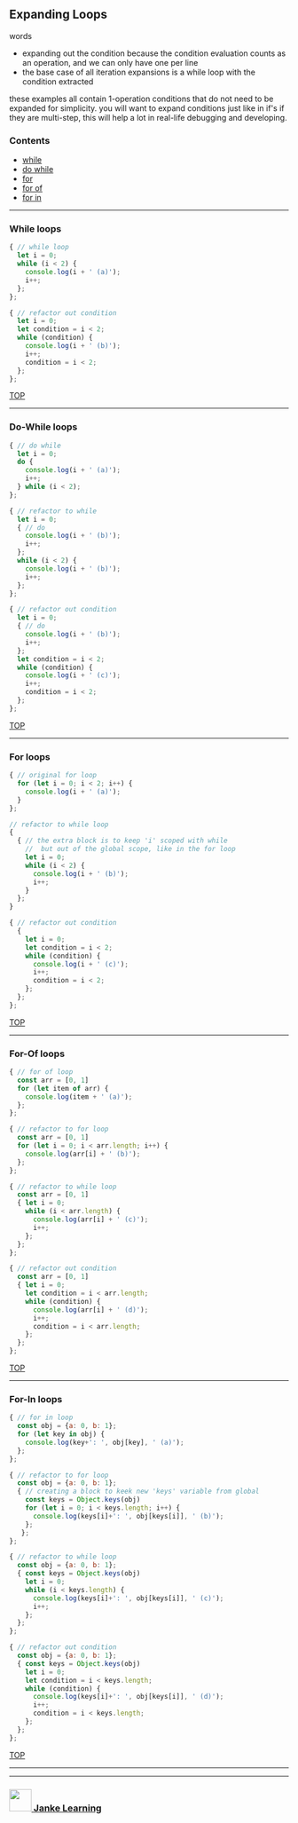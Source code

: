 ## Expanding Loops

words
* expanding out the condition because the condition evaluation counts as an operation, and we can only have one per line
* the base case of all iteration expansions is a while loop with the condition extracted

these examples all contain 1-operation conditions that do not need to be expanded for simplicity.  you will want to expand conditions just like in if's if they are multi-step, this will help a lot in real-life debugging and developing.

### Contents
* [while](#while)
* [do while](#do-while)  
* [for](#for) 
* [for of](#for-of)  
* [for in](#for-in)

---

### While loops

```js
{ // while loop
  let i = 0;
  while (i < 2) {
    console.log(i + ' (a)');
    i++;
  };              
};

{ // refactor out condition
  let i = 0;
  let condition = i < 2;
  while (condition) {
    console.log(i + ' (b)');
    i++;
    condition = i < 2;
  };
};
```

[TOP](#expanding-loops)

---

### Do-While loops

```js
{ // do while
  let i = 0;
  do {
    console.log(i + ' (a)');
    i++;
  } while (i < 2);
};

{ // refactor to while
  let i = 0;
  { // do
    console.log(i + ' (b)');
    i++;  
  };
  while (i < 2) {
    console.log(i + ' (b)');
    i++;
  };
};

{ // refactor out condition
  let i = 0;
  { // do
    console.log(i + ' (b)');
    i++;  
  };
  let condition = i < 2;
  while (condition) {
    console.log(i + ' (c)');
    i++;
    condition = i < 2;
  };
};
```
[TOP](#expanding-loops)

---

### For loops

```js
{ // original for loop
  for (let i = 0; i < 2; i++) {
    console.log(i + ' (a)');
  }
};

// refactor to while loop
{ 
  { // the extra block is to keep 'i' scoped with while
    //  but out of the global scope, like in the for loop
    let i = 0; 
    while (i < 2) {
      console.log(i + ' (b)');
      i++;
    }  
  };
}

{ // refactor out condition
  {
    let i = 0;
    let condition = i < 2;
    while (condition) {
      console.log(i + ' (c)');
      i++;
      condition = i < 2;
    };
  };
};
```
[TOP](#expanding-loops)

---

### For-Of loops

```js
{ // for of loop
  const arr = [0, 1]
  for (let item of arr) {
    console.log(item + ' (a)');
  };
};

{ // refactor to for loop
  const arr = [0, 1]
  for (let i = 0; i < arr.length; i++) {
    console.log(arr[i] + ' (b)');
  };
};

{ // refactor to while loop
  const arr = [0, 1]
  { let i = 0;
    while (i < arr.length) {
      console.log(arr[i] + ' (c)');
      i++;
    };
  };
};

{ // refactor out condition
  const arr = [0, 1]
  { let i = 0;
    let condition = i < arr.length;
    while (condition) {
      console.log(arr[i] + ' (d)');
      i++;
      condition = i < arr.length;
    };
  };
};
```
[TOP](#expanding-loops)

---

### For-In loops


```js
{ // for in loop
  const obj = {a: 0, b: 1};
  for (let key in obj) {
    console.log(key+': ', obj[key], ' (a)');
  };
};

{ // refactor to for loop
  const obj = {a: 0, b: 1};
  { // creating a block to keek new 'keys' variable from global
    const keys = Object.keys(obj)
    for (let i = 0; i < keys.length; i++) {
      console.log(keys[i]+': ', obj[keys[i]], ' (b)');
    };
   };
};

{ // refactor to while loop
  const obj = {a: 0, b: 1};
  { const keys = Object.keys(obj)
    let i = 0;
    while (i < keys.length) {
      console.log(keys[i]+': ', obj[keys[i]], ' (c)');
      i++;
    };
  };
};

{ // refactor out condition
  const obj = {a: 0, b: 1};
  { const keys = Object.keys(obj)
    let i = 0;
    let condition = i < keys.length;
    while (condition) {
      console.log(keys[i]+': ', obj[keys[i]], ' (d)');
      i++;
      condition = i < keys.length;
    };
  };
};
```
[TOP](#expanding-loops)

___
___
### <a href="http://janke-learning.org" target="_blank"><img src="https://user-images.githubusercontent.com/18554853/50098409-22575780-021c-11e9-99e1-962787adaded.png" width="40" height="40"></img> Janke Learning</a>
